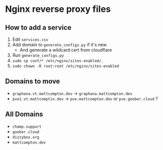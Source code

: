 # Nginx reverse proxy files

## How to add a service
1. Edit `services.csv`
2. Add domain to `generate_configs.py` if it's new
    * And generate a wildcard cert from cloudflare
3. Run `generate_configs.py`
4. `sudo cp conf/* /etc/nginx/sites-enabled/.`
5. `sudo chown -R root:root /etc/nginx/sites-enabled`

## Domains to move
* `graphana.vt.mattcompton.dev` -> `graphana.mattcompton.dev`
* `pve1.vt.mattcomptin.dev` -> `pve.mattcompton.dev` or `pve.goober.cloud` ?

## All Domains
* `champ.support`
* `goober.cloud`
* `dizzybox.org`
* `mattcompton.dev`